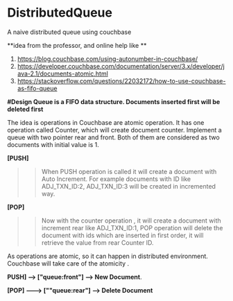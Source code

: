 # DistributedQueue
A naive distributed queue using couchbase

**idea from the  professor, and online help like **
 1. https://blog.couchbase.com/using-autonumber-in-couchbase/
 2. https://developer.couchbase.com/documentation/server/3.x/developer/java-2.1/documents-atomic.html
 3. https://stackoverflow.com/questions/22032172/how-to-use-couchbase-as-fifo-queue
 
 **#Design 
 Queue is a FIFO data structure. Documents inserted first will be deleted first**
 
 The idea is operations in Couchbase are atomic operation.  It has one operation called Counter, which will create 
 document counter. Implement a queue with two pointer rear and front. Both of them are considered as two documents 
 with initial value is 1.  

**[PUSH]**
>> When PUSH operation is called it will create a document  with Auto Increment. For example documents with ID like ADJ_TXN_ID:2, ADJ_TXN_ID:3 will be created in incremented way.
 
 **[POP]**
 >>Now with the counter operation , it will create a document with increment rear like ADJ_TXN_ID:1,
 POP operation will delete the document with ids which are inserted in first order, it will retrieve the value from rear Counter ID.
 
 As operations are atomic, so it can happen in distributed environment. Couchbase will take care of the atomicity .
 
 
 **PUSH] -->  ["queue:front"] --> New Document**. 
 
 **[POP] ---> [""queue:rear"] --> Delete Document**
